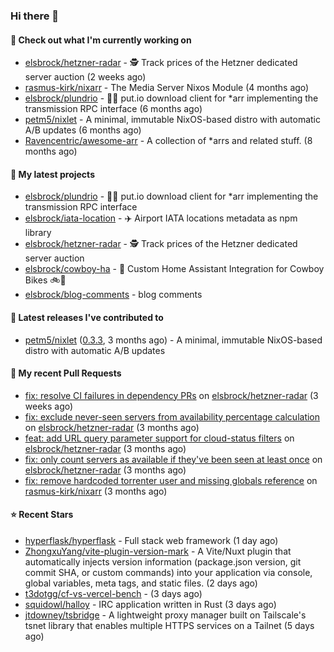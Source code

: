 ### Hi there 👋

#### 👷 Check out what I'm currently working on

- [elsbrock/hetzner-radar](https://github.com/elsbrock/hetzner-radar) - 🕵️ Track prices of the Hetzner dedicated server auction (2 weeks ago)
- [rasmus-kirk/nixarr](https://github.com/rasmus-kirk/nixarr) - The Media Server Nixos Module (4 months ago)
- [elsbrock/plundrio](https://github.com/elsbrock/plundrio) - 🏴‍☠️ put.io download client for *arr implementing the transmission RPC interface (6 months ago)
- [petm5/nixlet](https://github.com/petm5/nixlet) - A minimal, immutable NixOS-based distro with automatic A/B updates (6 months ago)
- [Ravencentric/awesome-arr](https://github.com/Ravencentric/awesome-arr) - A collection of *arrs and related stuff. (8 months ago)

#### 🌱 My latest projects

- [elsbrock/plundrio](https://github.com/elsbrock/plundrio) - 🏴‍☠️ put.io download client for *arr implementing the transmission RPC interface
- [elsbrock/iata-location](https://github.com/elsbrock/iata-location) - ✈️ Airport IATA locations metadata as npm library
- [elsbrock/hetzner-radar](https://github.com/elsbrock/hetzner-radar) - 🕵️ Track prices of the Hetzner dedicated server auction
- [elsbrock/cowboy-ha](https://github.com/elsbrock/cowboy-ha) - 🤠 Custom Home Assistant Integration for Cowboy Bikes 🚲💨
- [elsbrock/blog-comments](https://github.com/elsbrock/blog-comments) - blog comments

#### 🔭 Latest releases I've contributed to

- [petm5/nixlet](https://github.com/petm5/nixlet) ([0.3.3](https://github.com/petm5/nixlet/releases/tag/0.3.3), 3 months ago) - A minimal, immutable NixOS-based distro with automatic A/B updates

#### 🔨 My recent Pull Requests

- [fix: resolve CI failures in dependency PRs](https://github.com/elsbrock/hetzner-radar/pull/229) on [elsbrock/hetzner-radar](https://github.com/elsbrock/hetzner-radar) (3 weeks ago)
- [fix: exclude never-seen servers from availability percentage calculation](https://github.com/elsbrock/hetzner-radar/pull/217) on [elsbrock/hetzner-radar](https://github.com/elsbrock/hetzner-radar) (3 months ago)
- [feat: add URL query parameter support for cloud-status filters](https://github.com/elsbrock/hetzner-radar/pull/216) on [elsbrock/hetzner-radar](https://github.com/elsbrock/hetzner-radar) (3 months ago)
- [fix: only count servers as available if they&#39;ve been seen at least once](https://github.com/elsbrock/hetzner-radar/pull/215) on [elsbrock/hetzner-radar](https://github.com/elsbrock/hetzner-radar) (3 months ago)
- [fix: remove hardcoded torrenter user and missing globals reference](https://github.com/rasmus-kirk/nixarr/pull/72) on [rasmus-kirk/nixarr](https://github.com/rasmus-kirk/nixarr) (3 months ago)

#### ⭐ Recent Stars

- [hyperflask/hyperflask](https://github.com/hyperflask/hyperflask) - Full stack web framework (1 day ago)
- [ZhongxuYang/vite-plugin-version-mark](https://github.com/ZhongxuYang/vite-plugin-version-mark) - A Vite/Nuxt plugin that automatically injects version information (package.json version, git commit SHA, or custom commands) into your application via console, global variables, meta tags, and static files. (2 days ago)
- [t3dotgg/cf-vs-vercel-bench](https://github.com/t3dotgg/cf-vs-vercel-bench) -  (3 days ago)
- [squidowl/halloy](https://github.com/squidowl/halloy) - IRC application written in Rust (3 days ago)
- [jtdowney/tsbridge](https://github.com/jtdowney/tsbridge) - A lightweight proxy manager built on Tailscale&#39;s tsnet library that enables multiple HTTPS services on a Tailnet (5 days ago)
